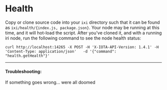 # Health

Copy or clone source code into your `ixi` directory such that it can be found as `ixi/health/{index.js, package.json}`. 
Your node may be running at this time, and it will hot-load the script. 
After you've cloned it, and with a running iri node, run the following command to see the node health status:

```
curl http://localhost:14265 -X POST -H 'X-IOTA-API-Version: 1.4.1' -H 'Content-Type: application/json'   -d '{"command": "health.getHealth"}'
```

-----

#### Troubleshooting:

If something goes wrong... were all doomed

